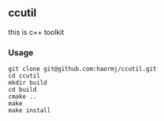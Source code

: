## ccutil

this is c++ toolkit

### Usage

```shell
git clone git@github.com:haormj/ccutil.git
cd ccutil
mkdir build
cd build
cmake ..
make 
make install
```

